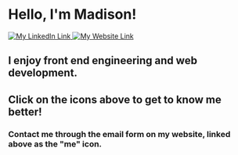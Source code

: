 # Hello, I'm Madison!

<a href="https://www.linkedin.com/in/madison-eckstrom/">
  <img 
    src="https://github.com/maddieeckstrom/maddieeckstrom/assets/140349140/26f9e855-b248-4aaf-adfe-d0770df598fa"
    alt="My LinkedIn Link"
  ></img>
</a>
<a href="https://madisoneckstromportfolio.netlify.app/">
  <img 
    src="https://github.com/maddieeckstrom/maddieeckstrom/assets/140349140/126f176a-dce0-4eda-8162-5fd77c91ca03" 
    alt="My Website Link"
  ></img>
</a>

## I enjoy front end engineering and web development.
## Click on the icons above to get to know me better!

### Contact me through the email form on my website, linked above as the "me" icon.
<!--

- 🔭 I’m currently working on ...
- 🌱 I’m currently learning ...
- 👯 I’m looking to collaborate on ...
- 🤔 I’m looking for help with ...
- 💬 Ask me about ...
- 📫 How to reach me: ...
- 😄 Pronouns: ...
- ⚡ Fun fact: ...
-->
